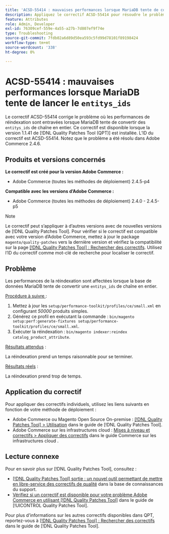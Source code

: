 ```yaml
---
title: 'ACSD-55414 : mauvaises performances lorsque MariaDB tente de convertir les entitys_ids'
description: Appliquez le correctif ACSD-55414 pour résoudre le problème d’Adobe Commerce lorsque la base de données MariaDB tente de convertir « entitys_ids » de chaîne en entier, ce qui nuit aux performances de réindexation.
feature: Attributes
role: Admin, Developer
exl-id: 76309cef-559e-4a55-a27b-7d807ef9f74e
type: Troubleshooting
source-git-commit: 7fdb02a6d89d50ea593c5fd99d78101f89198424
workflow-type: tm+mt
source-wordcount: '338'
ht-degree: 0%

---
```


# ACSD-55414 : mauvaises performances lorsque MariaDB tente de lancer le `entitys_ids`

Le correctif ACSD-55414 corrige le problème où les performances de réindexation sont entravées lorsque MariaDB tente de convertir des `entitys_ids` de chaîne en entier. Ce correctif est disponible lorsque la version 1.1.41 de [!DNL Quality Patches Tool (QPT)] est installée. L’ID du correctif est ACSD-55414. Notez que le problème a été résolu dans Adobe Commerce 2.4.6.

## Produits et versions concernés

**Le correctif est créé pour la version Adobe Commerce :**

* Adobe Commerce (toutes les méthodes de déploiement) 2.4.5-p4

**Compatible avec les versions d’Adobe Commerce :**

* Adobe Commerce (toutes les méthodes de déploiement) 2.4.0 - 2.4.5-p5

>[!NOTE]
>
>Le correctif peut s’appliquer à d’autres versions avec de nouvelles versions de [!DNL Quality Patches Tool]. Pour vérifier si le correctif est compatible avec votre version d’Adobe Commerce, mettez à jour le package `magento/quality-patches` vers la dernière version et vérifiez la compatibilité sur la page [[!DNL Quality Patches Tool] : Rechercher des correctifs](https://experienceleague.adobe.com/tools/commerce-quality-patches/index.html?lang=fr). Utilisez l’ID du correctif comme mot-clé de recherche pour localiser le correctif.

## Problème

Les performances de la réindexation sont affectées lorsque la base de données MariaDB tente de convertir une `entitys_ids` de chaîne en entier.

<u>Procédure à suivre </u> :

1. Mettez à jour les `setup/performance-toolkit/profiles/ce/small.xml` en configurant *50000* produits simples.
1. Générez ce profil en exécutant la commande : `bin/magento setup:perf:generate-fixtures setup/performance-toolkit/profiles/ce/small.xml`.
1. Exécuter la réindexation : `bin/magento indexer:reindex catalog_product_attribute`.

<u>Résultats attendus</u> :

La réindexation prend un temps raisonnable pour se terminer.

<u>Résultats réels</u> :

La réindexation prend trop de temps.

## Application du correctif

Pour appliquer des correctifs individuels, utilisez les liens suivants en fonction de votre méthode de déploiement :

* Adobe Commerce ou Magento Open Source On-premise : [[!DNL Quality Patches Tool] > Utilisation](/help/tools/quality-patches-tool/usage.md) dans le guide de [!DNL Quality Patches Tool].
* Adobe Commerce sur les infrastructures cloud : [Mises à niveau et correctifs > Appliquer des correctifs](https://experienceleague.adobe.com/docs/commerce-cloud-service/user-guide/develop/upgrade/apply-patches.html?lang=fr) dans le guide Commerce sur les infrastructures cloud .

## Lecture connexe

Pour en savoir plus sur [!DNL Quality Patches Tool], consultez :

* [[!DNL Quality Patches Tool] sortie : un nouvel outil permettant de mettre en libre-service des correctifs de qualité](https://experienceleague.adobe.com/fr/docs/commerce-operations/tools/quality-patches-tool/quality-patches-tool-to-self-serve-quality-patches) dans la base de connaissances du support.
* [Vérifiez si un correctif est disponible pour votre problème Adobe Commerce en utilisant [!DNL Quality Patches Tool]](/help/tools/quality-patches-tool/patches-available-in-qpt/check-patch-for-magento-issue-with-magento-quality-patches.md) dans le guide de [!UICONTROL Quality Patches Tool].


Pour plus d’informations sur les autres correctifs disponibles dans QPT, reportez-vous à [[!DNL Quality Patches Tool] : Rechercher des correctifs](https://experienceleague.adobe.com/tools/commerce-quality-patches/index.html?lang=fr) dans le guide de [!DNL Quality Patches Tool].
